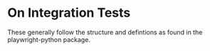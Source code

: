 # On Integration Tests

These generally follow the structure and defintions as found in the playwright-python package.
